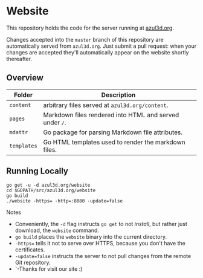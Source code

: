 # Website

This repository holds the code for the server running at [azul3d.org](https://azul3d.org).

Changes accepted into the `master` branch of this repository are automatically served from `azul3d.org`. Just submit a pull request: when your changes are accepted they'll automatically appear on the website shortly thereafter.

## Overview

| Folder      | Description                                             |
|-------------|---------------------------------------------------------|
| `content`   | arbitrary files served at `azul3d.org/content`.         |
| `pages`     | Markdown files rendered into HTML and served under `/`. |
| `mdattr`    | Go package for parsing Markdown file attributes.        |
| `templates` | Go HTML templates used to render the markdown files.    |

## Running Locally

```
go get -u -d azul3d.org/website
cd $GOPATH/src/azul3d.org/website
go build
./website -https= -http=:8080 -update=false
```

Notes

- Conveniently, the `-d` flag instructs `go get` to not _install_, but rather just download, the `website` command.
- `go build` places the `website` binary into the current directory.
- `-https=` tells it not to serve over HTTPS, because you don't have the certificates.
- `-update=false` instructs the server to not pull changes from the remote Git repository.
- `-Thanks for visit our site :)
